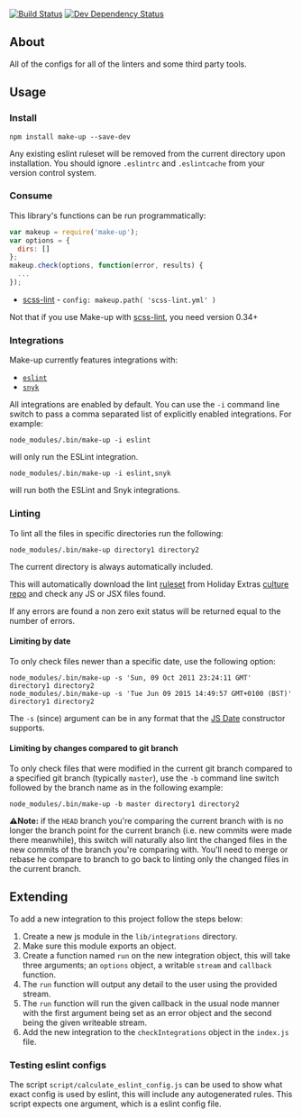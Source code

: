 [![Build Status](https://travis-ci.org/holidayextras/make-up.svg)](https://travis-ci.org/holidayextras/make-up)
[![Dev Dependency Status](https://david-dm.org/holidayextras/make-up/dev-status.png)](https://david-dm.org/holidayextras/make-up#info=devDependencies&view=table)

## About

All of the configs for all of the linters and some third party tools.

## Usage

### Install

    npm install make-up --save-dev

Any existing eslint ruleset will be removed from the current directory upon installation. You should ignore `.eslintrc` and `.eslintcache` from your version control system.

### Consume

This library's functions can be run programmatically:

```javascript
var makeup = require('make-up');
var options = {
  dirs: []
};
makeup.check(options, function(error, results) {
  ...
});
```

* [scss-lint](https://github.com/ahmednuaman/grunt-scss-lint) - `config: makeup.path( 'scss-lint.yml' )`


Not that if you use Make-up with [scss-lint](https://github.com/brigade/scss-lint/), you need version 0.34+

### Integrations

Make-up currently features integrations with:

- [`eslint`](http://eslint.org/)
- [`snyk`](https://snyk.io/)

All integrations are enabled by default. You can use the `-i` command line switch to pass a comma separated list of explicitly enabled integrations. For example:

```
node_modules/.bin/make-up -i eslint
```

will only run the ESLint integration.

```
node_modules/.bin/make-up -i eslint,snyk
```

will run both the ESLint and Snyk integrations.

### Linting

To lint all the files in specific directories run the following:

    node_modules/.bin/make-up directory1 directory2

The current directory is always automatically included.

This will automatically download the lint [ruleset](https://github.com/holidayextras/culture/blob/linting/.eslintrc) from Holiday Extras [culture repo](https://github.com/holidayextras/culture)
and check any JS or JSX files found.

If any errors are found a non zero exit status will be returned equal to the number of errors.

#### Limiting by date

To only check files newer than a specific date, use the following option:

    node_modules/.bin/make-up -s 'Sun, 09 Oct 2011 23:24:11 GMT' directory1 directory2
    node_modules/.bin/make-up -s 'Tue Jun 09 2015 14:49:57 GMT+0100 (BST)' directory1 directory2

The `-s` (since) argument can be in any format that the [JS Date](https://developer.mozilla.org/en/docs/Web/JavaScript/Reference/Global_Objects/Date) constructor supports.

#### Limiting by changes compared to git branch

To only check files that were modified in the current git branch compared to a specified git branch (typically `master`), use the `-b` command line switch followed by the branch name as in the following example:

```
node_modules/.bin/make-up -b master directory1 directory2
```

**⚠️Note:** if the `HEAD` branch you're comparing the current branch with is no longer the branch point for the current branch (i.e. new commits were made there meanwhile), this switch will naturally also lint the changed files in the new commits of the branch you're comparing with. You'll need to merge or rebase he compare to branch to go back to linting only the changed files in the current branch.

## Extending

To add a new integration to this project follow the steps below:

1. Create a new js module in the `lib/integrations` directory.
1. Make sure this module exports an object.
1. Create a function named `run` on the new integration object, this will take three arguments; an `options` object, a writable `stream` and `callback` function.
1. The `run` function will output any detail to the user using the provided stream.
1. The `run` function will run the given callback in the usual node manner with the first argument being set as an error object and the second being the given writeable stream.
1. Add the new integration to the `checkIntegrations` object in the `index.js` file.

### Testing eslint configs

The script `script/calculate_eslint_config.js` can be used to show what exact config is used by eslint, this will include any autogenerated rules. This
script expects one argument, which is a eslint config file.

